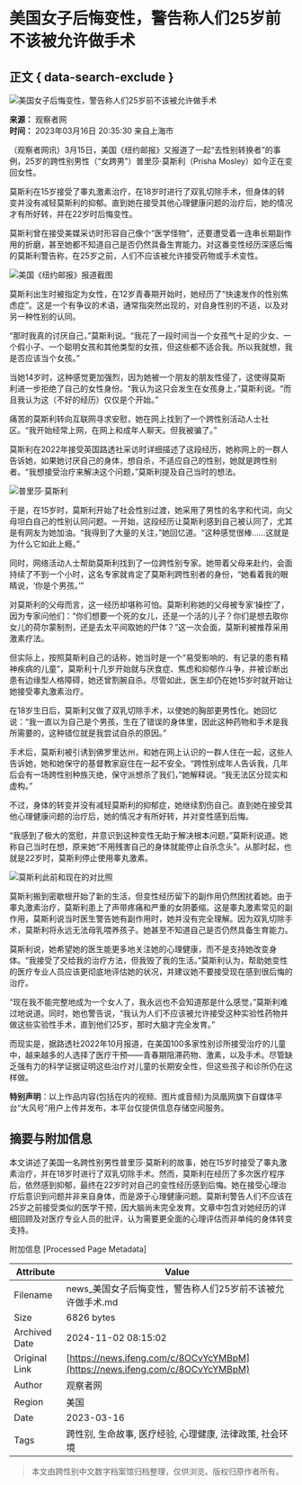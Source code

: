 # 美国女子后悔变性，警告称人们25岁前不该被允许做手术

## 正文 { data-search-exclude }


![美国女子后悔变性，警告称人们25岁前不该被允许做手术](//d.ifengimg.com/w121_h75_q90/x0.ifengimg.com/res/2023/633F0CA437584B5419D9B4EA0EF864CADDB80F03_size157_w796_h221.jpg)

**来源：** 观察者网  
**时间：** 2023年03月16日 20:35:30 来自上海市  

（观察者网讯）3月15日，美国《纽约邮报》又报道了一起“去性别转换者”的事例，25岁的跨性别男性（“女跨男”）普里莎·莫斯利（Prisha Mosley）如今正在变回女性。

莫斯利在15岁接受了睾丸激素治疗，在18岁时进行了双乳切除手术，但身体的转变并没有减轻莫斯利的抑郁。直到她在接受其他心理健康问题的治疗后，她的情况才有所好转，并在22岁时后悔变性。

莫斯利曾在接受美媒采访时形容自己像个“医学怪物”，还要遭受着一连串长期副作用的折磨，甚至她都不知道自己是否仍然具备生育能力。对这番变性经历深感后悔的莫斯利警告称，在25岁之前，人们不应该被允许接受药物或手术变性。

![美国《纽约邮报》报道截图](https://x0.ifengimg.com/res/2023/633F0CA437584B5419D9B4EA0EF864CADDB80F03_size157_w796_h221.jpg)

莫斯利出生时被指定为女性，在12岁青春期开始时，她经历了“快速发作的性别焦虑症”。这是一个有争议的术语，通常指突然出现的，对自身性别的不适，以及对另一种性别的认同。

“那时我真的讨厌自己，”莫斯利说。“我花了一段时间当一个女孩气十足的少女、一个假小子、一个聪明女孩和其他类型的女孩，但这些都不适合我。所以我就想，我是否应该当个女孩。”

当她14岁时，这种感觉更加强烈，因为她被一个朋友的朋友性侵了，这使得莫斯利进一步拒绝了自己的女性身份。“我认为这只会发生在女孩身上，”莫斯利说。“而且我认为这（不好的经历）仅仅是个开始。”

痛苦的莫斯利转向互联网寻求安慰，她在网上找到了一个跨性别活动人士社区。“我开始经常上网，在网上和成年人聊天。但我被骗了。”

莫斯利在2022年接受英国路透社采访时详细描述了这段经历，她称网上的一群人告诉她，如果她讨厌自己的身体，想自杀，不适应自己的性别，她就是跨性别者。“我想接受治疗来解决这个问题，”莫斯利提及自己当时的想法。

![普里莎·莫斯利](https://x0.ifengimg.com/res/2023/106EFB7DDF222B05335B31F42BA32E880F56AF8A_size1156_w1024_h768.png)

于是，在15岁时，莫斯利开始了社会性别过渡，她采用了男性的名字和代词，向父母坦白自己的性别认同问题。一开始，这段经历让莫斯利感到自己被认同了，尤其是有网友为她加油。“我得到了大量的关注，”她回忆道。“这种感觉很棒……这就是为什么它如此上瘾。”

同时，网络活动人士帮助莫斯利找到了一位跨性别专家。她带着父母来赴约，会面持续了不到一个小时，这名专家就肯定了莫斯利跨性别者的身份，“她看着我的眼睛说，‘你是个男孩。’”

对莫斯利的父母而言，这一经历却堪称可怕。莫斯利称她的父母被专家‘操控’了，因为专家问他们：“你们想要一个死的女儿，还是一个活的儿子？你们是想去取你女儿的荷尔蒙制剂，还是去太平间取她的尸体？”这一次会面，莫斯利被推荐采用激素疗法。

但实际上，按照莫斯利自己的话称，她当时是一个“易受影响的、有记录的患有精神疾病的儿童”，莫斯利十几岁开始就与厌食症、焦虑和抑郁作斗争，并被诊断出患有边缘型人格障碍，她还曾割腕自杀。尽管如此，医生却仍在她15岁时就开始让她接受睾丸激素治疗。

在18岁生日后，莫斯利又做了双乳切除手术，以使她的胸部更男性化。她回忆说：“我一直以为自己是个男孩，生在了错误的身体里，因此这种药物和手术是我所需要的，这种错位就是我尝试自杀的原因。”

手术后，莫斯利被引诱到佛罗里达州，和她在网上认识的一群人住在一起，这些人告诉她，她和她保守的基督教家庭住在一起不安全。“跨性别成年人告诉我，几年后会有一场跨性别种族灭绝，保守派想杀了我们，”她解释说。“我无法区分现实和虚构。”

不过，身体的转变并没有减轻莫斯利的抑郁症，她继续割伤自己。直到她在接受其他心理健康问题的治疗后，她的情况才有所好转，并对变性感到后悔。

“我感到了极大的宽慰，并意识到这种变性无助于解决根本问题，”莫斯利说道。她称自己当时在想，原来她“不用残害自己的身体就能停止自杀念头”。从那时起，也就是22岁时，莫斯利停止使用睾丸激素。

![莫斯利此前和现在的对比照](https://x0.ifengimg.com/res/2023/6652A7BC0214A26911164856555BEE0E6DFDF997_size1267_w1024_h682.png)

莫斯利搬到密歇根开始了新的生活，但变性经历留下的副作用仍然困扰着她。由于睾丸激素治疗，莫斯利患上了声带疼痛和严重的女阴萎缩。这是睾丸激素常见的副作用，莫斯利说当时医生警告她有副作用时，她并没有完全理解。因为双乳切除手术，莫斯利将永远无法母乳喂养孩子。她甚至不知道自己是否仍然具备生育能力。

莫斯利说，她希望她的医生能更多地关注她的心理健康，而不是支持她改变身体。“我接受了交给我的治疗方法，但我毁了我的生活。”莫斯利认为，帮助她变性的医疗专业人员应该更彻底地评估她的状况，并建议她不要接受现在感到很后悔的治疗。

“现在我不能完整地成为一个女人了，我永远也不会知道那是什么感觉，”莫斯利难过地说道。同时，她也警告说，“我认为人们不应该被允许接受这种实验性药物并做这些实验性手术，直到他们25岁，那时大脑才完全发育。”

而现实是，据路透社2022年10月报道，在美国100多家性别诊所接受治疗的儿童中，越来越多的人选择了医疗干预——青春期阻滞药物、激素，以及手术。尽管缺乏强有力的科学证据证明这些治疗对儿童的长期安全性，但这些孩子和诊所仍在这样做。

**特别声明**：以上作品内容(包括在内的视频、图片或音频)为凤凰网旗下自媒体平台“大风号”用户上传并发布，本平台仅提供信息存储空间服务。

## 摘要与附加信息

<!-- tcd_abstract -->
本文讲述了美国一名跨性别男性普里莎·莫斯利的故事，她在15岁时接受了睾丸激素治疗，并在18岁时进行了双乳切除手术。然而，莫斯利在经历了多次医疗程序后，依然感到抑郁，最终在22岁时对自己的变性经历感到后悔。她在接受心理治疗后意识到问题并非来自身体，而是源于心理健康问题。莫斯利警告人们不应该在25岁之前接受类似的医学干预，因大脑尚未完全发育。文章中包含对她经历的详细回顾及对医疗专业人员的批评，认为需要更全面的心理评估而非单纯的身体转变支持。
<!-- tcd_abstract_end -->

附加信息 [Processed Page Metadata]

| Attribute       | Value                                  |
|-----------------|----------------------------------------|
| Filename        | news_美国女子后悔变性，警告称人们25岁前不该被允许做手术.md                             |
| Size            | 6826 bytes                           |
| Archived Date   | 2024-11-02 08:15:02                             |
| Original Link   | [https://news.ifeng.com/c/8OCvYcYMBpM](https://news.ifeng.com/c/8OCvYcYMBpM)                       |
| Author          | 观察者网                               |
| Region          | 美国                               |
| Date            | 2023-03-16                                 |
| Tags            | 跨性别, 生命故事, 医疗经验, 心理健康, 法律政策, 社会环境                                 |
>
> 本文由跨性别中文数字档案馆归档整理，仅供浏览。版权归原作者所有。
>
